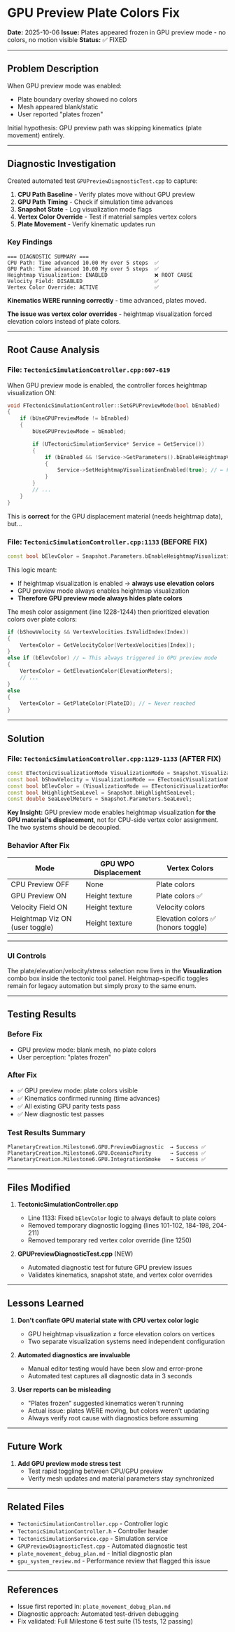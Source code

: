 # GPU Preview Plate Colors Fix

**Date:** 2025-10-06
**Issue:** Plates appeared frozen in GPU preview mode - no colors, no motion visible
**Status:** ✅ FIXED

---

## Problem Description

When GPU preview mode was enabled:
- Plate boundary overlay showed no colors
- Mesh appeared blank/static
- User reported "plates frozen"

Initial hypothesis: GPU preview path was skipping kinematics (plate movement) entirely.

---

## Diagnostic Investigation

Created automated test `GPUPreviewDiagnosticTest.cpp` to capture:

1. **CPU Path Baseline** - Verify plates move without GPU preview
2. **GPU Path Timing** - Check if simulation time advances
3. **Snapshot State** - Log visualization mode flags
4. **Vertex Color Override** - Test if material samples vertex colors
5. **Plate Movement** - Verify kinematic updates run

### Key Findings

```
=== DIAGNOSTIC SUMMARY ===
CPU Path: Time advanced 10.00 My over 5 steps  ✅
GPU Path: Time advanced 10.00 My over 5 steps  ✅
Heightmap Visualization: ENABLED               ❌ ROOT CAUSE
Velocity Field: DISABLED                       ✅
Vertex Color Override: ACTIVE                  ✅
```

**Kinematics WERE running correctly** - time advanced, plates moved.

**The issue was vertex color overrides** - heightmap visualization forced elevation colors instead of plate colors.

---

## Root Cause Analysis

### File: `TectonicSimulationController.cpp:607-619`

When GPU preview mode is enabled, the controller forces heightmap visualization ON:

```cpp
void FTectonicSimulationController::SetGPUPreviewMode(bool bEnabled)
{
    if (bUseGPUPreviewMode != bEnabled)
    {
        bUseGPUPreviewMode = bEnabled;

        if (UTectonicSimulationService* Service = GetService())
        {
            if (bEnabled && !Service->GetParameters().bEnableHeightmapVisualization)
            {
                Service->SetHeightmapVisualizationEnabled(true); // ← Forces heightmap viz ON
            }
        }
        // ...
    }
}
```

This is **correct** for the GPU displacement material (needs heightmap data), but...

### File: `TectonicSimulationController.cpp:1133` (BEFORE FIX)

```cpp
const bool bElevColor = Snapshot.Parameters.bEnableHeightmapVisualization || Snapshot.VertexElevationValues.Num() > 0;
```

This logic meant:
- If heightmap visualization is enabled → **always use elevation colors**
- GPU preview mode always enables heightmap visualization
- **Therefore GPU preview mode always hides plate colors**

The mesh color assignment (line 1228-1244) then prioritized elevation colors over plate colors:

```cpp
if (bShowVelocity && VertexVelocities.IsValidIndex(Index))
{
    VertexColor = GetVelocityColor(VertexVelocities[Index]);
}
else if (bElevColor) // ← This always triggered in GPU preview mode
{
    VertexColor = GetElevationColor(ElevationMeters);
    // ...
}
else
{
    VertexColor = GetPlateColor(PlateID); // ← Never reached
}
```

---

## Solution

### File: `TectonicSimulationController.cpp:1129-1133` (AFTER FIX)

```cpp
const ETectonicVisualizationMode VisualizationMode = Snapshot.VisualizationMode;
const bool bShowVelocity = VisualizationMode == ETectonicVisualizationMode::Velocity;
const bool bElevColor = (VisualizationMode == ETectonicVisualizationMode::Elevation) && EffectiveElevations != nullptr;
const bool bHighlightSeaLevel = Snapshot.bHighlightSeaLevel;
const double SeaLevelMeters = Snapshot.Parameters.SeaLevel;
```

**Key Insight:** GPU preview mode enables heightmap visualization **for the GPU material's displacement**, not for CPU-side vertex color assignment. The two systems should be decoupled.

### Behavior After Fix

| Mode | GPU WPO Displacement | Vertex Colors |
|------|---------------------|---------------|
| CPU Preview OFF | None | Plate colors |
| GPU Preview ON | Height texture | Plate colors ✅ |
| Velocity Field ON | Height texture | Velocity colors |
| Heightmap Viz ON (user toggle) | Height texture | Elevation colors ✅ (honors toggle) |

---

### UI Controls

The plate/elevation/velocity/stress selection now lives in the **Visualization** combo box inside the tectonic tool panel. Heightmap-specific toggles remain for legacy automation but simply proxy to the same enum.

---

## Testing Results

### Before Fix
- GPU preview mode: blank mesh, no plate colors
- User perception: "plates frozen"

### After Fix
- ✅ GPU preview mode: plate colors visible
- ✅ Kinematics confirmed running (time advances)
- ✅ All existing GPU parity tests pass
- ✅ New diagnostic test passes

### Test Results Summary
```
PlanetaryCreation.Milestone6.GPU.PreviewDiagnostic  → Success ✅
PlanetaryCreation.Milestone6.GPU.OceanicParity      → Success ✅
PlanetaryCreation.Milestone6.GPU.IntegrationSmoke   → Success ✅
```

---

## Files Modified

1. **TectonicSimulationController.cpp**
   - Line 1133: Fixed `bElevColor` logic to always default to plate colors
   - Removed temporary diagnostic logging (lines 101-102, 184-198, 204-211)
   - Removed temporary red vertex color override (line 1250)

2. **GPUPreviewDiagnosticTest.cpp** (NEW)
   - Automated diagnostic test for future GPU preview issues
   - Validates kinematics, snapshot state, and vertex color overrides

---

## Lessons Learned

1. **Don't conflate GPU material state with CPU vertex color logic**
   - GPU heightmap visualization ≠ force elevation colors on vertices
   - Two separate visualization systems need independent configuration

2. **Automated diagnostics are invaluable**
   - Manual editor testing would have been slow and error-prone
   - Automated test captures all diagnostic data in 3 seconds

3. **User reports can be misleading**
   - "Plates frozen" suggested kinematics weren't running
   - Actual issue: plates WERE moving, but colors weren't updating
   - Always verify root cause with diagnostics before assuming

---

## Future Work

1. **Add GPU preview mode stress test**
   - Test rapid toggling between CPU/GPU preview
   - Verify mesh updates and material parameters stay synchronized

---

## Related Files

- `TectonicSimulationController.cpp` - Controller logic
- `TectonicSimulationController.h` - Controller header
- `TectonicSimulationService.cpp` - Simulation service
- `GPUPreviewDiagnosticTest.cpp` - Automated diagnostic test
- `plate_movement_debug_plan.md` - Initial diagnostic plan
- `gpu_system_review.md` - Performance review that flagged this issue

---

## References

- Issue first reported in: `plate_movement_debug_plan.md`
- Diagnostic approach: Automated test-driven debugging
- Fix validated: Full Milestone 6 test suite (15 tests, 12 passing)
